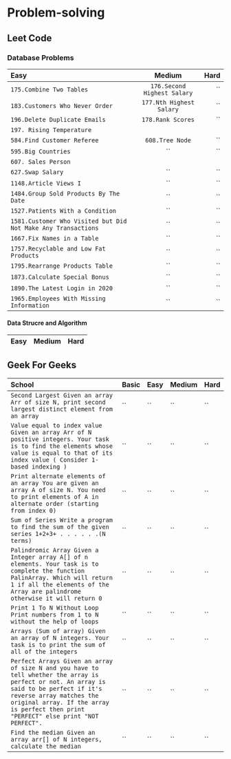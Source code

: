 # Problem-solving
  ## Leet Code
 
 ### Database Problems
 
  |Easy|Medium|Hard|
  | :------------ |   :-----------:       | --------: |
  |`175.Combine Two Tables`| `176.Second Highest Salary` | ``|
  |`183.Customers Who Never Order`| `177.Nth Highest Salary` | ``|
  |`196.Delete Duplicate Emails`| `178.Rank Scores` | ``|
  |`197. Rising Temperature`|||
  |`584.Find Customer Referee` | `608.Tree Node` | ``|
  |`595.Big Countries` | `` | ``|
  |`607. Sales Person`|||
  |`627.Swap Salary` | `` | ``|
  |`1148.Article Views I `| `` | ``|
  |`1484.Group Sold Products By The Date`| `` | ``|
  |`1527.Patients With a Condition `| `` | ``|
  |`1581.Customer Who Visited but Did Not Make Any Transactions` | `` | ``|
  |`1667.Fix Names in a Table` | `` | ``|
  |`1757.Recyclable and Low Fat Products` | `` | ``|
  |`1795.Rearrange Products Table` | `` | ``|
  |`1873.Calculate Special Bonus`| `` | ``|
  |`1890.The Latest Login in 2020`| `` | ``|
  |`1965.Employees With Missing Information`| `` | ``|
         


  #### Data Strucre and Algorithm
  |Easy|Medium|Hard|
  | :------------ |   :-----------       | -------- |
 

 ## Geek For Geeks
 |School|Basic|Easy|Medium|Hard|
 | :---- |   :--- | :--- | :--- | :--- |
 |`Second Largest Given an array Arr of size N, print second largest distinct element from an array`| `` | ``| `` | `` |
 |`Value equal to index value Given an array Arr of N positive integers. Your task is to find the elements whose value is equal to that of its index value ( Consider 1-based indexing )`| `` | ``| `` | `` |
 |`Print alternate elements of an array You are given an array A of size N. You need to print elements of A in alternate order (starting from index 0)`| `` | ``| `` | `` |
 |`Sum of Series Write a program to find the sum of the given series 1+2+3+ . . . . . .(N terms) `| `` | ``| `` | `` |
 |`Palindromic Array Given a Integer array A[] of n elements. Your task is to complete the function PalinArray. Which will return 1 if all the elements of the Array are palindrome otherwise it will return 0`| `` | ``| `` | `` |
 |`Print 1 To N Without Loop Print numbers from 1 to N without the help of loops`| `` | ``| `` | `` |
 |`Arrays (Sum of array) Given an array of N integers. Your task is to print the sum of all of the integers`| `` | ``| `` | `` |
 |`Perfect Arrays Given an array of size N and you have to tell whether the array is perfect or not. An array is said to be perfect if it's reverse array matches the original array. If the array is perfect then print "PERFECT" else print "NOT PERFECT".`| `` | ``| `` | `` |
 |`Find the median Given an array arr[] of N integers, calculate the median`| `` | ``| `` | `` |

 

  
